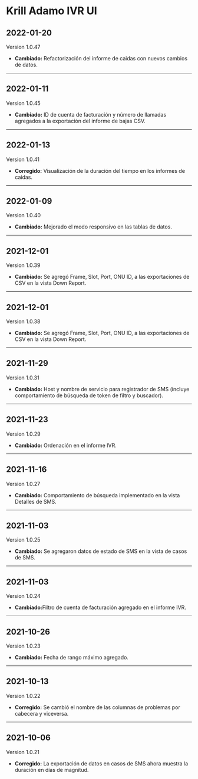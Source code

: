 # Krill Adamo IVR UI

## 2022-01-20
Version 1.0.47

<ul><li><strong>Cambiado:</strong> Refactorización del informe de caidas con nuevos cambios de datos.</li></ul>

---

## 2022-01-11
Version 1.0.45

<ul><li><strong>Cambiado:</strong> ID de cuenta de facturación y número de llamadas agregados a la exportación del informe de bajas CSV.</li></ul>

---

## 2022-01-13
Version 1.0.41

<ul><li><strong>Corregido:</strong> Visualización de la duración del tiempo en los informes de caidas.</li></ul>

---

## 2022-01-09
Version 1.0.40

<ul><li><strong>Cambiado:</strong> Mejorado el modo responsivo en las tablas de datos.</li></ul>

---

## 2021-12-01
Version 1.0.39

<ul><li><strong>Cambiado:</strong> Se agregó Frame, Slot, Port, ONU ID, a las exportaciones de CSV en la vista Down Report.</li></ul>

---

## 2021-12-01
Version 1.0.38

<ul><li><strong>Cambiado:</strong> Se agregó Frame, Slot, Port, ONU ID, a las exportaciones de CSV en la vista Down Report.</li></ul>

---

## 2021-11-29
Version 1.0.31

<ul><li><strong>Cambiado:</strong> Host y nombre de servicio para registrador de SMS (incluye comportamiento de búsqueda de token de filtro y buscador).</li></ul>

---

## 2021-11-23
Version 1.0.29

<ul><li><strong>Cambiado:</strong> Ordenación en el informe IVR.</li></ul>

---

## 2021-11-16
Version 1.0.27

<ul><li><strong>Cambiado:</strong> Comportamiento de búsqueda implementado en la vista Detalles de SMS.</li></ul>

---

## 2021-11-03
Version 1.0.25

<ul><li><strong>Cambiado:</strong> Se agregaron datos de estado de SMS en la vista de casos de SMS.</li></ul>

---

## 2021-11-03
Version 1.0.24

<ul><li><strong>Cambiado:</strong>Filtro de cuenta de facturación agregado en el informe IVR.</li></ul>

---

## 2021-10-26
Version 1.0.23

<ul><li><strong>Cambiado:</strong> Fecha de rango máximo agregado.</li></ul>

---

## 2021-10-13
Version 1.0.22

<ul><li><strong>Corregido:</strong> Se cambió el nombre de las columnas de problemas por cabecera y viceversa.</li></ul>

---

## 2021-10-06
Version 1.0.21

<ul><li><strong>Corregido:</strong> La exportación de datos en casos de SMS ahora muestra la duración en días de magnitud.</li></ul>

